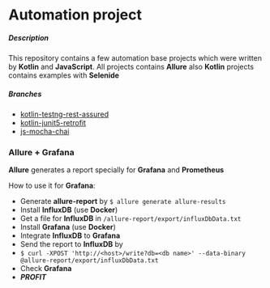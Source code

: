 # Automation project

##### Description

This repository contains a few automation base projects which were written by **Kotlin** and **JavaScript**. All projects contains **Allure** also **Kotlin** projects contains examples with **Selenide**

##### Branches

  - [kotlin-testng-rest-assured](https://github.com/romsper/qa-automation-bases/tree/kotlin-testng-rest-assured)
  - [kotlin-junit5-retrofit](https://github.com/romsper/qa-automation-bases/tree/kotlin-junit5-retrofit)
  - [js-mocha-chai](https://github.com/romsper/qa-automation-bases/tree/js-mocha-chai)
  
  
  
### Allure + Grafana

**Allure** generates a report specially for **Grafana** and **Prometheus**

How to use it for **Grafana**:
  - Generate **allure-report** by `$ allure generate allure-results`
  - Install **InfluxDB** (use **Docker**)
  - Get a file for **InfluxDB** in `/allure-report/export/influxDbData.txt`
  - Install **Grafana** (use **Docker**)
  - Integrate **InfluxDB** to **Grafana**
  - Send the report to **InfluxDB** by 
  - `$ curl -XPOST 'http://<host>/write?db=<db name>' --data-binary @allure-report/export/influxDbData.txt`
  - Check **Grafana** 
  - ***PROFIT***

